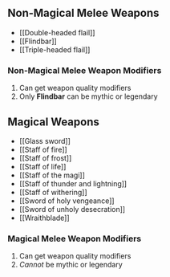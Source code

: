 ## Non-Magical Melee Weapons
- [[Double-headed flail]]
- [[Flindbar]]
- [[Triple-headed flail]]


### Non-Magical Melee Weapon Modifiers


1. Can get weapon quality modifiers
2. Only **Flindbar** can be mythic or legendary


## Magical Weapons
- [[Glass sword]]
- [[Staff of fire]]
- [[Staff of frost]]
- [[Staff of life]]
- [[Staff of the magi]]
- [[Staff of thunder and lightning]]
- [[Staff of withering]]
- [[Sword of holy vengeance]]
- [[Sword of unholy desecration]]
- [[Wraithblade]]


### Magical Melee Weapon Modifiers


1. Can get weapon quality modifiers
2. *Cannot* be mythic or legendary
